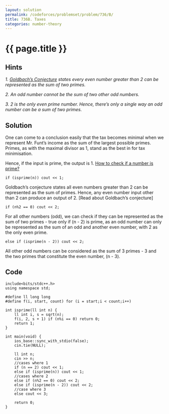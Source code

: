 ```yaml
---
layout: solution
permalink: /codeforces/problemset/problem/736/B/
title: 736B. Taxes
categories: number-theory
---
```


{{ page.title }}
================

Hints
-----

*1. [Goldbach’s Conjecture](https://en.wikipedia.org/wiki/Goldbach%27s_conjecture) states every even number greater than 2 can be represented as the sum of two primes.*

*2. An odd number cannot be the sum of two other odd numbers.*

*3. 2 is the only even prime number. Hence, there’s only a single way an odd number can be a sum of two primes.*

Solution
--------

One can come to a conclusion easily that the tax becomes minimal when we represent Mr. Funt’s income as the sum of the largest possible primes. Primes, as with the maximal divisor as 1, stand as the best in for tax minimisation.

Hence, if the input is prime, the output is 1. [How to check if a number is prime?](http://planetmath.org/howtofindwhetheragivennumberisprimeornot)

~~~
if (isprime(n)) cout << 1;
~~~

Goldbach’s conjecture states all even numbers greater than 2 can be represented as the sum of primes. Hence, any even number input other than 2 can produce an output of 2. [Read about Goldbach’s conjecture]

~~~
if (n%2 == 0) cout << 2;
~~~

For all other numbers (odd), we can check if they can be represented as the sum of two primes - true only if (n - 2) is prime, as an odd number can only be represented as the sum of an odd and another even number, with 2 as the only even prime.

~~~
else if (isprime(n - 2)) cout << 2;
~~~

All other odd numbers can be considered as the sum of 3 primes - 3 and the two primes that constitute the even number, (n - 3).

Code
----

~~~
include<bits/stdc++.h>
using namespace std;

#define ll long long
#define f(i, start, count) for (i = start;i < count;i++)

int isprime(ll int n) {
    ll int i, s = sqrt(n);
    f(i, 2, s + 1) if (n%i == 0) return 0;
    return 1;
}

int main(void) {
    ios_base::sync_with_stdio(false);
    cin.tie(NULL);

    ll int n;
    cin >> n;
    //cases where 1
    if (n == 2) cout << 1;
    else if (isprime(n)) cout << 1;
    //cases where 2
    else if (n%2 == 0) cout << 2;
    else if (isprime(n - 2)) cout << 2;
    //case where 3
    else cout << 3;

    return 0;
}
